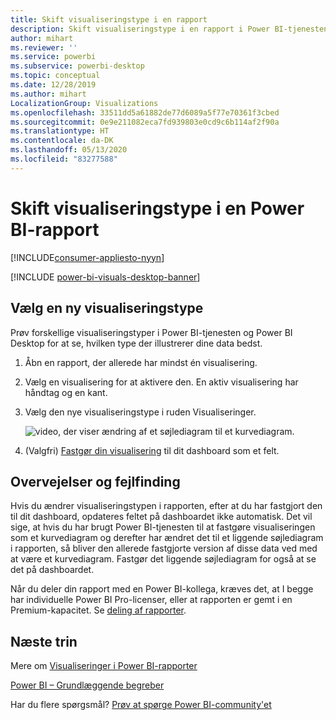 ```yaml
---
title: Skift visualiseringstype i en rapport
description: Skift visualiseringstype i en rapport i Power BI-tjenesten og Power BI Desktop
author: mihart
ms.reviewer: ''
ms.service: powerbi
ms.subservice: powerbi-desktop
ms.topic: conceptual
ms.date: 12/28/2019
ms.author: mihart
LocalizationGroup: Visualizations
ms.openlocfilehash: 33511dd5a61882de77d6089a5f77e70361f3cbed
ms.sourcegitcommit: 0e9e211082eca7fd939803e0cd9c6b114af2f90a
ms.translationtype: HT
ms.contentlocale: da-DK
ms.lasthandoff: 05/13/2020
ms.locfileid: "83277588"
---
```

# <a name="change-the-type-of-visualization-in-a-power-bi-report"></a>Skift visualiseringstype i en Power BI-rapport

[!INCLUDE[consumer-appliesto-nyyn](../includes/consumer-appliesto-nyyn.md)]    

[!INCLUDE [power-bi-visuals-desktop-banner](../includes/power-bi-visuals-desktop-banner.md)]

## <a name="select-a-new-visualization-type"></a>Vælg en ny visualiseringstype

Prøv forskellige visualiseringstyper i Power BI-tjenesten og Power BI Desktop for at se, hvilken type der illustrerer dine data bedst. 

1. Åbn en rapport, der allerede har mindst én visualisering.   
2. Vælg en visualisering for at aktivere den. En aktiv visualisering har håndtag og en kant.    
3. Vælg den nye visualiseringstype i ruden Visualiseringer. 
   
   ![video, der viser ændring af et søjlediagram til et kurvediagram](media/power-bi-report-change-visualization-type/change-viz/change-viz.gif).
4. (Valgfri) [Fastgør din visualisering](../create-reports/service-dashboard-pin-tile-from-report.md) til dit dashboard som et felt. 

## <a name="considerations-and-troubleshooting"></a>Overvejelser og fejlfinding
Hvis du ændrer visualiseringstypen i rapporten, efter at du har fastgjort den til dit dashboard, opdateres feltet på dashboardet ikke automatisk. Det vil sige, at hvis du har brugt Power BI-tjenesten til at fastgøre visualiseringen som et kurvediagram og derefter har ændret det til et liggende søjlediagram i rapporten, så bliver den allerede fastgjorte version af disse data ved med at være et kurvediagram. Fastgør det liggende søjlediagram for også at se det på dashboardet.

Når du deler din rapport med en Power BI-kollega, kræves det, at I begge har individuelle Power BI Pro-licenser, eller at rapporten er gemt i en Premium-kapacitet. Se [deling af rapporter](../collaborate-share/service-share-reports.md).

## <a name="next-steps"></a>Næste trin
Mere om [Visualiseringer i Power BI-rapporter](power-bi-report-visualizations.md)

[Power BI – Grundlæggende begreber](../consumer/end-user-basic-concepts.md)

Har du flere spørgsmål? [Prøv at spørge Power BI-community'et](https://community.powerbi.com/)

